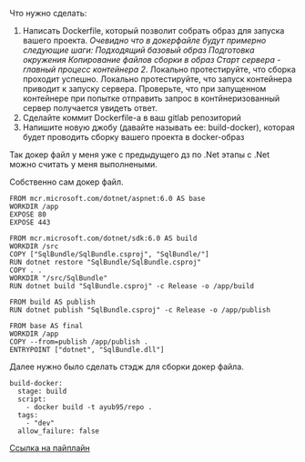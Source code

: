 Что нужно сделать:
1. Написать Dockerfile, который позволит собрать образ для запуска вашего проекта.
*Очевидно что в докерфайле будут примерно следующие шаги:
Подходящий базовый образ
Подготовка окружения
Копирование файлов сборки в образ
Старт сервера - главный процесс контейнера
2*. Локально протестируйте, что сборка проходит успешно.
Локально протестируйте, что запуск контейнера приводит к запуску сервера.
Проверьте, что при запущенном контейнере при попытке отправить запрос в контйнеризованный сервер получается увидеть ответ.
3. Сделайте коммит Dockerfile-а в ваш gitlab репозиторий
4. Напишите новую джобу (давайте называть ее: build-docker), которая будет проводить сборку вашего проекта в docker-образ


Так докер файл у меня уже с предыдущего дз по .Net этапы с .Net можно считать у меня выполнеными.

Собственно сам докер файл.

```
FROM mcr.microsoft.com/dotnet/aspnet:6.0 AS base
WORKDIR /app
EXPOSE 80
EXPOSE 443

FROM mcr.microsoft.com/dotnet/sdk:6.0 AS build
WORKDIR /src
COPY ["SqlBundle/SqlBundle.csproj", "SqlBundle/"]
RUN dotnet restore "SqlBundle/SqlBundle.csproj"
COPY . .
WORKDIR "/src/SqlBundle"
RUN dotnet build "SqlBundle.csproj" -c Release -o /app/build

FROM build AS publish
RUN dotnet publish "SqlBundle.csproj" -c Release -o /app/publish

FROM base AS final
WORKDIR /app
COPY --from=publish /app/publish .
ENTRYPOINT ["dotnet", "SqlBundle.dll"]
```

Далее нужно было сделать стэдж для сборки докер файла.

```
build-docker:   
  stage: build   
  script:
    - docker build -t ayub95/repo . 
  tags:
    - "dev"
  allow_failure: false
```

[Ссылка на пайплайн](https://gitlab.com/AyuBBlack/inno/-/pipelines/528853132)
